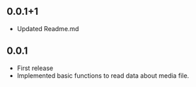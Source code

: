## 0.0.1+1

* Updated Readme.md

## 0.0.1

* First release
* Implemented basic functions to read data about media file.
